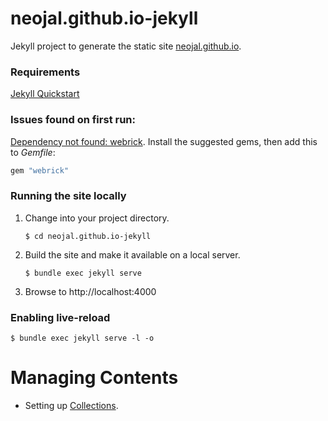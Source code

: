 # neojal.github.io-jekyll
Jekyll project to generate the static site [neojal.github.io](neojal.github.io). 

### Requirements

[Jekyll Quickstart](https://jekyllrb.com/docs/)

### Issues found on first run:
[Dependency not found: webrick](https://github.com/jekyll/jekyll/issues/8523). 
Install the suggested gems, then add this to _Gemfile_: 
```ruby
gem "webrick"
```

### Running the site locally

1. Change into your project directory.
    ```shell script
    $ cd neojal.github.io-jekyll
    ```
2. Build the site and make it available on a local server.
    ```shell script
    $ bundle exec jekyll serve
    ```
3. Browse to http://localhost:4000

### Enabling live-reload

```shell script
$ bundle exec jekyll serve -l -o
```

# Managing Contents

* Setting up [Collections](https://jekyllrb.com/docs/collections/).

